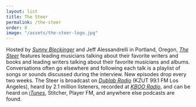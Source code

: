 ```yaml
---
layout: list
title: The Steer
permalink: /the-steer
order: 8
image: "/assets/the-steer-logo.jpg"
---
```

Hosted by [*Sunny Bleckinger*](https://sunnybleckinger.com/) and Jeff Alessandrelli in Portland, Oregon, [*The Steer*](https://the-steer.com/) features leading musicians talking about their favorite writers and books and leading writers talking about their favorite musicians and albums. Conversations often go elsewhere and following each talk is a playlist of songs or sounds discussed during the interview. New episodes drop every two weeks. The Steer is broadcast on [*Dublab Radio*](http://dublab.com/) (KZUT 99.1 FM Los Angeles), heard by 2.1 million listeners, recorded at [*KBOO Radio*](https://kboo.fm), and can be heard on [*iTunes*](https://itunes.apple.com/us/podcast/the-steer/id1444484308?mt=2), Stitcher, Player FM, and anywhere else podcasts are found.

